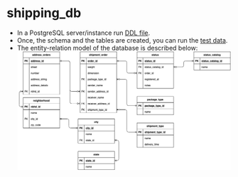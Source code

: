 # shipping_db

- In a PostgreSQL server/instance run [DDL file](https://github.com/JordyVargas93/shipping_db/blob/main/database-model/shipping_db_ddl.sql). 
- Once, the schema and the tables are created, you can run the [test data](https://github.com/JordyVargas93/shipping_db/blob/main/database-model/test_data.sql).
- The entity-relation model of the database is described below:\
![](database-model/er_diagram.png)
